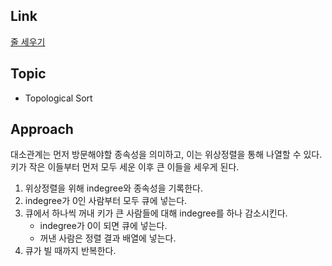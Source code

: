## Link
[줄 세우기](https://www.acmicpc.net/problem/2252)

## Topic
- Topological Sort

## Approach
대소관계는 먼저 방문해야할 종속성을 의미하고, 이는 위상정렬을 통해 나열할 수 있다. 키가 작은 이들부터 먼저 모두 세운 이후 큰 이들을 세우게 된다.

1. 위상정렬을 위해 indegree와 종속성을 기록한다.
2. indegree가 0인 사람부터 모두 큐에 넣는다.
3. 큐에서 하나씩 꺼내 키가 큰 사람들에 대해 indegree를 하나 감소시킨다.
    -  indegree가 0이 되면 큐에 넣는다.
    -  꺼낸 사람은 정렬 결과 배열에 넣는다.
4. 큐가 빌 때까지 반복한다.
   
